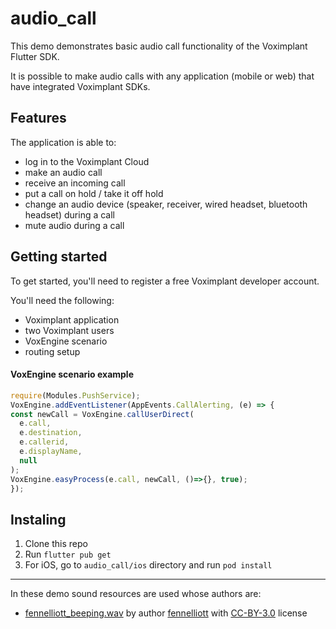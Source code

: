 # audio_call

This demo demonstrates basic audio call functionality of the Voximplant Flutter SDK. 

It is possible to make audio calls with any application (mobile or web) that have integrated
Voximplant SDKs.

## Features

The application is able to:

- log in to the Voximplant Cloud
- make an audio call
- receive an incoming call
- put a call on hold / take it off hold
- change an audio device (speaker, receiver, wired headset, bluetooth headset) during a call
- mute audio during a call

## Getting started

To get started, you'll need to register a free Voximplant developer account.

You'll need the following:

- Voximplant application
- two Voximplant users
- VoxEngine scenario
- routing setup

#### VoxEngine scenario example
```js
require(Modules.PushService);
VoxEngine.addEventListener(AppEvents.CallAlerting, (e) => {
const newCall = VoxEngine.callUserDirect(
  e.call, 
  e.destination,
  e.callerid,
  e.displayName,
  null
);
VoxEngine.easyProcess(e.call, newCall, ()=>{}, true);
});
```

## Instaling
1. Clone this repo
2. Run `flutter pub get`
3. For iOS, go to `audio_call/ios` directory and run `pod install`

--------------------------------------------------------------------------------
In these demo sound resources are used whose authors are:
* [fennelliott_beeping.wav](ios/Runner) by author [fennelliott](https://freesound.org/people/fennelliott/sounds/379419/) with [CC-BY-3.0](https://creativecommons.org/licenses/by/3.0/legalcode) license

